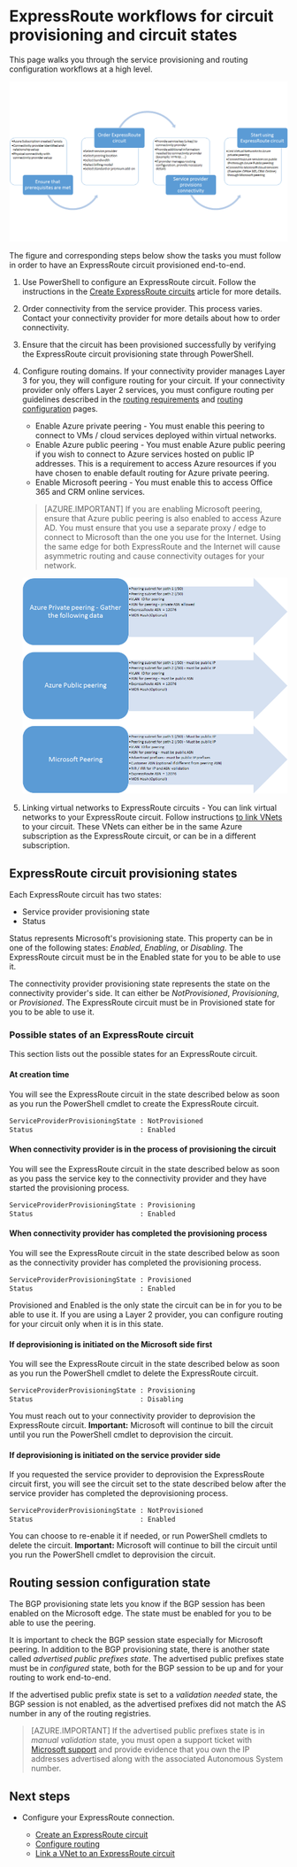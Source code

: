 <properties
   pageTitle="Workflows for configuring an ExpressRoute circuit | Microsoft Azure"
   description="This page walks you through the workflows for configuring ExpressRoute circuit and peerings"
   documentationCenter="na"
   services="expressroute"
   authors="cherylmc"
   manager="carolz"
   editor="" />
<tags
   ms.service="expressroute"
   ms.devlang="na"
   ms.topic="article" 
   ms.tgt_pltfrm="na"
   ms.workload="infrastructure-services"
   ms.date="10/12/2015"
   ms.author="cherylmc"/>

# ExpressRoute workflows for circuit provisioning and circuit states
This page walks you through the service provisioning and routing configuration workflows at a high level. 

![](./media/expressroute-workflows/expressroute-circuit-workflow.png)

The figure and corresponding steps below show the tasks you must follow in order to have an ExpressRoute circuit provisioned end-to-end. 

1. Use PowerShell to configure an ExpressRoute circuit. Follow the instructions in the [Create ExpressRoute circuits](expressroute-howto-circuit-classic.md) article for more details.

2. Order connectivity from the service provider. This process varies. Contact your connectivity provider for more details about how to order connectivity.

3. Ensure that the circuit has been provisioned successfully by verifying the ExpressRoute circuit provisioning state through PowerShell. 

4. Configure routing domains. If your connectivity provider manages Layer 3 for you, they will configure routing for your circuit. If your connectivity provider only offers Layer 2 services, you must configure routing per guidelines described in the [routing requirements](expressroute-routing.md) and [routing configuration](expressroute-howto-routing-classic.md) pages.

	-  Enable Azure private peering - You must enable this peering to connect to VMs / cloud services deployed within virtual networks.
	-  Enable Azure public peering - You must enable Azure public peering if you wish to connect to Azure services hosted on public IP addresses. This is a requirement to access Azure resources if you have chosen to enable default routing for Azure private peering.
	-  Enable Microsoft peering - You must enable this to access Office 365 and CRM online services. 
	
	>[AZURE.IMPORTANT] If you are enabling Microsoft peering, ensure that Azure public peering is also enabled to access Azure AD. You must ensure that you use a separate proxy / edge to connect to Microsoft than the one you use for the Internet. Using the same edge for both ExpressRoute and the Internet will cause asymmetric routing and cause connectivity outages for your network.


	![](./media/expressroute-workflows/expressroute-routing-workflow.png)

5. Linking virtual networks to ExpressRoute circuits - You can link virtual networks to your ExpressRoute circuit. Follow instructions [to link VNets](expressroute-howto-linkvnets-classic.md) to your circuit. These VNets can either be in the same Azure subscription as the ExpressRoute circuit, or can be in a different subscription.


## ExpressRoute circuit provisioning states

Each ExpressRoute circuit has two states:

- Service provider provisioning state
- Status

Status represents Microsoft's provisioning state. This property can be in one of the following states: *Enabled*, *Enabling*, or *Disabling*. The ExpressRoute circuit must be in the Enabled state for you to be able to use it.

The connectivity provider provisioning state represents the state on the connectivity provider's side. It can either be *NotProvisioned*, *Provisioning*, or *Provisioned*. The ExpressRoute circuit must be in Provisioned state for you to be able to use it.

### Possible states of an ExpressRoute circuit

This section lists out the possible states for an ExpressRoute circuit.

#### At creation time

You will see the ExpressRoute circuit in the state described below as soon as you run the PowerShell cmdlet to create the ExpressRoute circuit.

	ServiceProviderProvisioningState : NotProvisioned
	Status                           : Enabled


#### When connectivity provider is in the process of provisioning the circuit

You will see the ExpressRoute circuit in the state described below as soon as you pass the service key to the connectivity provider and they have started the provisioning process.

	ServiceProviderProvisioningState : Provisioning
	Status                           : Enabled


#### When connectivity provider has completed the provisioning process

You will see the ExpressRoute circuit in the state described below as soon as the connectivity provider has completed the provisioning process.

	ServiceProviderProvisioningState : Provisioned
	Status                           : Enabled

Provisioned and Enabled is the only state the circuit can be in for you to be able to use it. If you are using a Layer 2 provider, you can configure routing for your circuit only when it is in this state.

#### If deprovisioning is initiated on the Microsoft side first

You will see the ExpressRoute circuit in the state described below as soon as you run the PowerShell cmdlet to delete the ExpressRoute circuit.

	ServiceProviderProvisioningState : Provisioning
	Status                           : Disabling

You must reach out to your connectivity provider to deprovision the ExpressRoute circuit. **Important:** Microsoft will continue to bill the circuit until you run the PowerShell cmdlet to deprovision the circuit.

#### If deprovisioning is initiated on the service provider side

If you requested the service provider to deprovision the ExpressRoute circuit first, you will see the circuit set to the state described below after the service provider has completed the deprovisioning process.


	ServiceProviderProvisioningState : NotProvisioned
	Status                           : Enabled

You can choose to re-enable it if needed, or run PowerShell cmdlets to delete the circuit. **Important:** Microsoft will continue to bill the circuit until you run the PowerShell cmdlet to deprovision the circuit.


## Routing session configuration state

The BGP provisioning state lets you know if the BGP session has been enabled on the Microsoft edge. The state must be enabled for you to be able to use the peering.

It is important to check the BGP session state especially for Microsoft peering. In addition to the BGP provisioning state, there is another state called *advertised public prefixes state*. The advertised public prefixes state must be in *configured* state, both for the BGP session to be up and for your routing to work end-to-end. 

If the advertised public prefix state is set to a *validation needed* state, the BGP session is not enabled, as the advertised prefixes did not match the AS number in any of the routing registries. 

>[AZURE.IMPORTANT] If the advertised public prefixes state is in *manual validation* state, you must open a support ticket with [Microsoft support](https://portal.azure.com/?#blade/Microsoft_Azure_Support/HelpAndSupportBlade) and provide evidence that you own the IP addresses advertised along with the associated Autonomous System number.


## Next steps

- Configure your ExpressRoute connection.

	- [Create an ExpressRoute circuit](expressroute-howto-circuit-classic.md)
	- [Configure routing](expressroute-howto-routing-classic.md)
	- [Link a VNet to an ExpressRoute circuit](expressroute-howto-linkvnet-classic.md)